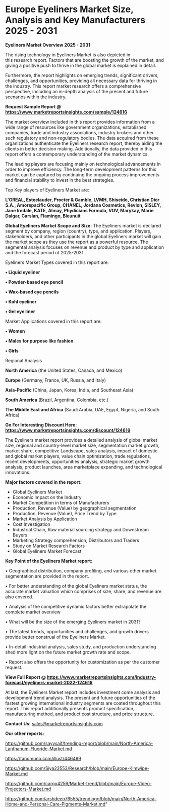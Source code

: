 # Europe Eyeliners Market Size, Analysis and Key Manufacturers 2025 - 2031

<Strong> Eyeliners Market Overview 2025 - 2031</strong>

The rising technology in Eyeliners Market is also depicted in this research report. Factors that are boosting the growth of the market, and giving a positive push to thrive in the global market is explained in detail.

Furthermore, the report highlights on emerging trends, significant drivers, challenges, and opportunities, providing all necessary data for thriving in the industry. This report market research offers a comprehensive perspective, including an in-depth analysis of the present and future scenarios within the industry.

<strong>Request Sample Report @ <a href=https://www.marketreportsinsights.com/sample/124616>https://www.marketreportsinsights.com/sample/124616</a></strong>

The market overview included in this report provides information from a wide range of resources like government organizations, established companies, trade and industry associations, industry brokers and other such regulatory and non-regulatory bodies. The data acquired from these organizations authenticate the Eyeliners research report, thereby aiding the clients in better decision making. Additionally, the data provided in this report offers a contemporary understanding of the market dynamics.

The leading players are focusing mainly on technological advancements in order to improve efficiency. The long-term development patterns for this market can be captured by continuing the ongoing process improvements and financial stability to invest in the best strategies.

Top Key players of Eyeliners Market are:

<strong>L'OREAL, Esteelauder, Procter & Gamble, LVMH, Shiseido, Christian Dior S.A., Amorepacific Group, CHANEL, Jordana Cosmetics, Revlon, SISLEY, Jane Iredale, KATE, Almay, Phydicians Formula, VOV, Marykay, Marie Dalgar, Carslan, Flamingo, Bleunuit</strong>

<strong><b>Global Eyeliners Market Scope and Size:</b></strong>
The Eyeliners market is declared segment by company, region (country), type, and application. Players, stakeholders, and other participants in the global Eyeliners market will gain the market scope as they use the report as a powerful resource. The segmental analysis focuses on revenue and product by type and application and the forecast period of 2025-2031.

Eyeliners Market Types covered in this report are:

<strong>• Liquid eyeliner

• Powder-based eye pencil

• Wax-based eye pencils

• Kohl eyeliner

• Gel eye liner</strong>

Market Applications covered in this report are:

<strong>• Women

• Males for purpose like fashion

• Girls</strong> 

Regional Analysis

<strong>North America</strong> (the United States, Canada, and Mexico)

<strong>Europe</strong> (Germany, France, UK, Russia, and Italy)

<strong>Asia-Pacific</strong> (China, Japan, Korea, India, and Southeast Asia)

<strong>South America</strong> (Brazil, Argentina, Colombia, etc.)

<strong>The Middle East and Africa</strong> (Saudi Arabia, UAE, Egypt, Nigeria, and South Africa)

<strong>Go For Interesting Discount Here: <a href=https://www.marketreportsinsights.com/discount/124616>https://www.marketreportsinsights.com/discount/124616</a></strong>

The Eyeliners market report provides a detailed analysis of global market size, regional and country-level market size, segmentation market growth, market share, competitive Landscape, sales analysis, impact of domestic and global market players, value chain optimization, trade regulations, recent developments, opportunities analysis, strategic market growth analysis, product launches, area marketplace expanding, and technological innovations.

<strong><b>Major factors covered in the report:</b></strong>
<ul>
  <li>Global Eyeliners Market </li>
  <li>Economic Impact on the Industry</li>
  <li>Market Competition in terms of Manufacturers</li>
  <li>Production, Revenue (Value) by geographical segmentation</li>
  <li>Production, Revenue (Value), Price Trend by Type</li>
  <li>Market Analysis by Application</li>
  <li>Cost Investigation</li>
  <li>Industrial Chain, Raw material sourcing strategy and Downstream Buyers</li>
  <li>Marketing Strategy comprehension, Distributors and Traders</li>
  <li>Study on Market Research Factors</li>
  <li>Global Eyeliners Market Forecast</li>
</ul>

<strong><b>Key Point of the Eyeliners Market report:</b></strong>

• Geographical distribution, company profiling, and various other market segmentation are provided in the report.

• For better understanding of the global Eyeliners market status, the accurate market valuation which comprises of size, share, and revenue are also covered.

• Analysis of the competitive dynamic factors better extrapolate the complete market overview

• What will be the size of the emerging Eyeliners market in 2031?

• The latest trends, opportunities and challenges, and growth drivers provide better construal of the Eyeliners Market.

• In-detail industrial analysis, sales study, and production understanding shed more light on the future market growth rate and scope.

• Report also offers the opportunity for customization as per the customer request.

<strong><b>View Full Report @ <a href=https://www.marketreportsinsights.com/industry-forecast/eyeliners-market-2022-124616>https://www.marketreportsinsights.com/industry-forecast/eyeliners-market-2022-124616</a></b></strong>


At last, the Eyeliners Market report includes investment come analysis and development trend analysis. The present and future opportunities of the fastest growing international industry segments are coated throughout this report. This report additionally presents product specification, manufacturing method, and product cost structure, and price structure.

<strong>Contact Us:</strong>
sales@marketreportsinsights.com

<strong>Our other reports:</strong>

<a href=https://github.com/sayysaif/trending-report/blob/main/North-America-Lanthanum-Fluoride-Market.md>https://github.com/sayysaif/trending-report/blob/main/North-America-Lanthanum-Fluoride-Market.md</a>

<a href=https://tanomuno.com/illust/446489>https://tanomuno.com/illust/446489</a>

<a href=https://github.com/Siya23553/Research/blob/main/Europe-Kimwipe-Market.md>https://github.com/Siya23553/Research/blob/main/Europe-Kimwipe-Market.md</a>

<a href=https://github.com/cargo4256/Market-trend/blob/main/Europe-Video-Projectors-Market.md>https://github.com/cargo4256/Market-trend/blob/main/Europe-Video-Projectors-Market.md</a>

<a href=https://github.com/arshdeep76555/trendingg/blob/main/North-America-Home-and-Personal-Care-Pigments-Market.md>https://github.com/arshdeep76555/trendingg/blob/main/North-America-Home-and-Personal-Care-Pigments-Market.md</a>"
